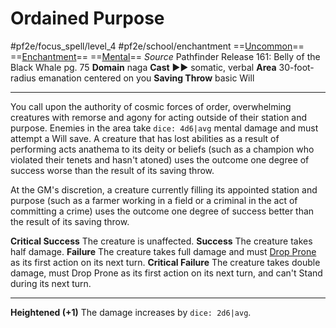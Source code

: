 # Ordained Purpose
#pf2e/focus_spell/level_4 #pf2e/school/enchantment 
==[Uncommon](Uncommon.md)== ==[Enchantment](Enchantment.md)== ==[Mental](Mental.md)==
*Source* Pathfinder Release 161: Belly of the Black Whale pg. 75
**Domain** naga
**Cast** ►► somatic, verbal
**Area** 30-foot-radius emanation centered on you
**Saving Throw** basic Will

---
You call upon the authority of cosmic forces of order, overwhelming creatures with remorse and agony for acting outside of their station and purpose. Enemies in the area take `dice: 4d6|avg` mental damage and must attempt a Will save. A creature that has lost abilities as a result of performing acts anathema to its deity or beliefs (such as a champion who violated their tenets and hasn't atoned) uses the outcome one degree of success worse than the result of its saving throw.

At the GM's discretion, a creature currently filling its appointed station and purpose (such as a farmer working in a field or a criminal in the act of committing a crime) uses the outcome one degree of success better than the result of its saving throw.

**Critical Success** The creature is unaffected.
**Success** The creature takes half damage.
**Failure** The creature takes full damage and must [Drop Prone](Drop%20Prone.md) as its first action on its next turn.
**Critical Failure** The creature takes double damage, must Drop Prone as its first action on its next turn, and can't Stand during its next turn.

<hr>

**Heightened (+1)** The damage increases by `dice: 2d6|avg`.